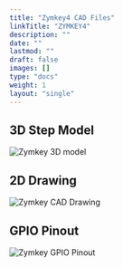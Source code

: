 ```yaml
---
title: "Zymkey4 CAD Files"
linkTitle: "ZYMKEY4"
description: ""
date: ""
lastmod: ""
draft: false
images: []
type: "docs"
weight: 1
layout: "single"
---
```


## 3D Step Model

![Zymkey 3D model](../Z04401-004-F1.step)

## 2D Drawing

![Zymkey CAD Drawing](../ZK4-drawing.png)


## GPIO Pinout

![Zymkey GPIO Pinout](../ZK4-pinout.png)